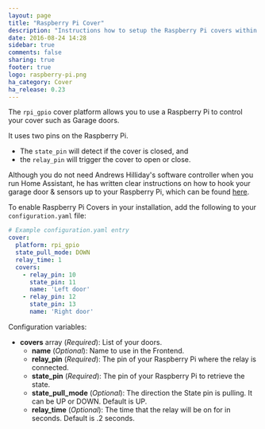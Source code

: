 ```yaml
---
layout: page
title: "Raspberry Pi Cover"
description: "Instructions how to setup the Raspberry Pi covers within Home Assistant."
date: 2016-08-24 14:28
sidebar: true
comments: false
sharing: true
footer: true
logo: raspberry-pi.png
ha_category: Cover
ha_release: 0.23
---
```


The `rpi_gpio` cover platform allows you to use a Raspberry Pi to control your cover such as Garage doors.

It uses two pins on the Raspberry Pi.

- The `state_pin` will detect if the cover is closed, and
- the `relay_pin` will trigger the cover to open or close.

Although you do not need Andrews Hilliday's software controller when you run Home Assistant, he has written clear instructions on how to hook your garage door & sensors up to your Raspberry Pi, which can be found [here](https://github.com/andrewshilliday/garage-door-controller#hardware-setup).

To enable Raspberry Pi Covers in your installation, add the following to your `configuration.yaml` file:

```yaml
# Example configuration.yaml entry
cover:
  platform: rpi_gpio
  state_pull_mode: DOWN
  relay_time: 1
  covers:
    - relay_pin: 10
      state_pin: 11
      name: 'Left door'
    - relay_pin: 12
      state_pin: 13
      name: 'Right door'
```

Configuration variables:

- **covers** array (*Required*): List of your doors.
  - **name** (*Optional*): Name to use in the Frontend.
  - **relay_pin** (*Required*): The pin of your Raspberry Pi where the relay is connected.
  - **state_pin** (*Required*): The pin of your Raspberry Pi to retrieve the state.
  - **state_pull_mode** (*Optional*): The direction the State pin is pulling. It can be UP or DOWN. Default is UP.
  - **relay_time** (*Optional*): The time that the relay will be on for in seconds. Default is .2 seconds.

